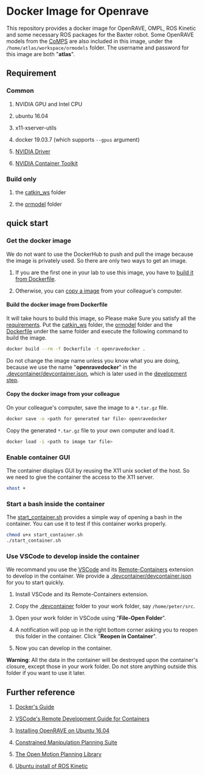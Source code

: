 # Docker Image for Openrave

This repository provides a docker image for OpenRAVE, OMPL, ROS Kinetic and some necessary ROS packages for the Baxter robot. Some OpenRAVE models from the [CoMPS](https://sourceforge.net/projects/comps/) are also included in this image, under the `/home/atlas/workspace/ormodels` folder. The username and password for this image are both "**atlas**".

## Requirement

### Common

1. NVIDIA GPU and Intel CPU

1. ubuntu 16.04

1. x11-xserver-utils

1. docker 19.03.7 (which supports `--gpus` argument)

1. [NVIDIA Driver](https://github.com/NVIDIA/nvidia-docker/wiki/Frequently-Asked-Questions#how-do-i-install-the-nvidia-driver)

1. [NVIDIA Container Toolkit](https://github.com/NVIDIA/nvidia-docker)

### Build only

1. the [catkin_ws](https://drive.google.com/open?id=1XXzqqz3OuNFN-ZFKV-SLdEO23JVqeB4M) folder 

1. the [ormodel](https://drive.google.com/open?id=1w_S6udx6ELKEkD_SLu1-z4dZqjNiD0FJ) folder

## quick start

### Get the docker image

We do not want to use the DockerHub to push and pull the image because the image is privately used. So there are only two ways to get an image. 

1. If you are the first one in your lab to use this image, you have to [build it from Dockerfile](#build-the-docker-image-from-dockerfile). 

1. Otherwise, you can [copy a image](#copy-the-docker-image-from-your-colleague) from your colleague's computer.

#### Build the docker image from Dockerfile

It will take hours to build this image, so Please make Sure you satisfy all the [requirements](#requirement). Put the [catkin_ws](https://drive.google.com/open?id=1XXzqqz3OuNFN-ZFKV-SLdEO23JVqeB4M) folder, the [ormodel](https://drive.google.com/open?id=1w_S6udx6ELKEkD_SLu1-z4dZqjNiD0FJ) folder and the [Dockerfile](./Dockerfile) under the same folder and execute the following command to build the image. 

```bash
docker build --rm -f Dockerfile -t openravedocker .
```

Do not change the image name unless you know what you are doing, because we use the name "**openravedocker**" in the [.devcontainer/devcontainer.json](./.devcontainer/devcontainer.json), which is later used in the [development step](#use-vscode-to-develop-inside-the-container).

#### Copy the docker image from your colleague

On your colleague's computer, save the image to a `*.tar.gz` file.

```bash
docker save -o <path for generated tar file> openravedocker
```

Copy the generated `*.tar.gz` file to your own computer and load it.

```bash
docker load -i <path to image tar file>
```

### Enable container GUI

The container displays GUI by reusing the X11 unix socket of the host. So we need to give the container the access to the X11 server.

```bash
xhost +
```

### Start a bash inside the container

The [start_container.sh](./start_container.sh) provides a simple way of opening a bash in the container. You can use it to test if this container works properly.

```bash
chmod u+x start_container.sh
./start_container.sh
```

### Use VSCode to develop inside the container

We recommand you use the [VSCode](https://code.visualstudio.com/) and its [Remote-Containers](https://code.visualstudio.com/docs/remote/containers) extension to develop in the container. We provide a [.devcontainer/devcontainer.json](./.devcontainer/devcontainer.json) for you to start quickly.

1. Install VSCode and its Remote-Containers extension.

1. Copy the [.devcontainer](./.devcontainer) folder to your work folder, say `/home/peter/src`.

1. Open your work folder in VSCode using "**File-Open Folder**".

1. A notification will pop up in the right bottom corner asking you to reopen this folder in the container. Click "**Reopen in Container**". 

1. Now you can develop in the container.

**Warning**: All the data in the container will be destroyed upon the container's closure, except those in your work folder. Do not store anything outside this folder if you want to use it later.

## Further reference

1. [Docker's Guide](https://docs.docker.com/)

1. [VSCode's Remote Development Guide for Containers](https://code.visualstudio.com/docs/remote/containers)

1. [Installing OpenRAVE on Ubuntu 16.04](https://scaron.info/teaching/installing-openrave-on-ubuntu-16.04.html)

1. [Constrained Manipulation Planning Suite](https://sourceforge.net/projects/comps/)

1. [The Open Motion Planning Library](https://ompl.kavrakilab.org/)

1. [Ubuntu install of ROS Kinetic](http://wiki.ros.org/kinetic/Installation/Ubuntu)